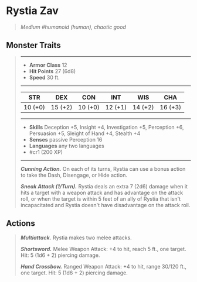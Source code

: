 # Rystia Zav
>*Medium #humanoid (human), chaotic good*
## Monster Traits
>___
>- **Armor Class** 12
>- **Hit Points** 27 (6d8)
>- **Speed** 30 ft.
>___
>|STR|DEX|CON|INT|WIS|CHA|
>|:---:|:---:|:---:|:---:|:---:|:---:|
>|10 (+0)|15 (+2)|10 (+0)|12 (+1)|14 (+2)|16 (+3)|
>___
>- **Skills** Deception +5, Insight +4, Investigation +5, Perception +6, Persuasion +5, Sleight of Hand +4, Stealth +4
>- **Senses** passive Perception 16
>- **Languages** any two languages
>- #cr1 (200 XP)
>___
>***Cunning Action.*** On each of its turns, Rystia can use a bonus action to take the Dash, Disengage, or Hide action.  
>
>***Sneak Attack (1/Turn).*** Rystia deals an extra 7 (2d6) damage when it hits a target with a weapon attack and has advantage on the attack roll, or when the target is within 5 feet of an ally of Rystia that isn't incapacitated and Rystia doesn't have disadvantage on the attack roll.  
>
## Actions
>***Multiattack.*** Rystia makes two melee attacks.  
>
>***Shortsword.*** Melee Weapon Attack: +4 to hit, reach 5 ft., one target. Hit: 5 (1d6 + 2) piercing damage.  
>
>***Hand Crossbow.*** Ranged Weapon Attack: +4 to hit, range 30/120 ft., one target. Hit: 5 (1d6 + 2) piercing damage.